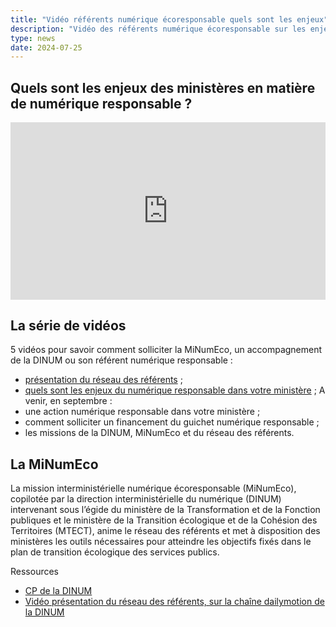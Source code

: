 ```yaml
---
title: "Vidéo référents numérique écoresponsable quels sont les enjeux"
description: "Vidéo des référents numérique écoresponsable sur les enjeux des ministères "
type: news
date: 2024-07-25
---
```

<!-- image: /img/videos/miniserie/vignette-miniserie-episode2.webp -->

<!-- ![]({{ image }}) -->

## Quels sont les enjeux des ministères en matière de numérique responsable ?

<div style="position:relative;padding-bottom:56.25%;height:0;overflow:hidden;"> <iframe style="width:100%;height:100%;position:absolute;left:0px;top:0px;overflow:hidden" frameborder="0" type="text/html" src="https://www.dailymotion.com/embed/video/x9368gg" width="100%" height="100%" allowfullscreen title="Dailymotion Video Player" > </iframe> </div>

## La série de vidéos

5 vidéos pour savoir comment solliciter la MiNumEco, un accompagnement de la DINUM ou son référent numérique responsable :
* [présentation du réseau des référents](https://www.dailymotion.com/video/x92eo5e) ;
* [quels sont les enjeux du numérique responsable dans votre ministère](https://dai.ly/x9368gg) ;
A venir, en septembre :
* une action numérique responsable dans votre ministère ;
* comment solliciter un financement du guichet numérique responsable ;
* les missions de la DINUM, MiNumEco et du réseau des référents.

## La MiNumEco

La mission interministérielle numérique écoresponsable (MiNumEco), copilotée par la direction interministérielle du numérique (DINUM) intervenant sous l’égide du ministère de la Transformation et de la Fonction publiques et le ministère de la Transition écologique et de la Cohésion des Territoires (MTECT), anime le réseau des référents et met à disposition des ministères les outils nécessaires pour atteindre les objectifs fixés dans le plan de transition écologique des services publics.

<div class="fr-highlight">

Ressources

* [CP de la DINUM](/docs/2024/CP_NUMERIQUE_ECORESPONSABLE_REFERENTS_MINISTERIELS_SERIE_VIDEO.docx)
* [Vidéo présentation du réseau des référents, sur la chaîne dailymotion de la DINUM](https://www.dailymotion.com/video/x92eo5e)

</div>
